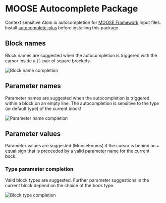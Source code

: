 # MOOSE Autocomplete Package

Context sensitive Atom.io autocompletion for [MOOSE Framework](http://mooseframework.org) input files. Install
[autocomplete-plus](https://github.com/atom-community/autocomplete-plus) before
installing this package.

## Block names
Block names are suggested when the autocompletion is triggered with the cursor inside a ```[]``` pair of square brackets.

![Block name completion](http://i.imgur.com/wGxI8t7.gif)

## Parameter names
Parameter names are suggested when the autocompletion is triggered within a block on an empty line. The autocompletion is sensitive to the type (or default type) of the current block!

![Parameter name completion](http://i.imgur.com/9IwJuqt.gif)

## Parameter values
Parameter values are suggested (MooseEnums) if the cursor is behind an ```=``` equal sign that is preceeded by a valid parameter name for the current bock.

### Type parameter completion
Valid block types are suggested. Further parameter suggestions in the current block depend on the choice of the bock type.

![Block type completion](http://i.imgur.com/tyFuFgp.gif)
